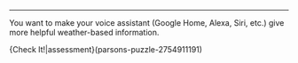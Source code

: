 ----------

You want to make your voice assistant (Google Home, Alexa, Siri, etc.) give more helpful weather-based information. 

{Check It!|assessment}(parsons-puzzle-2754911191)
